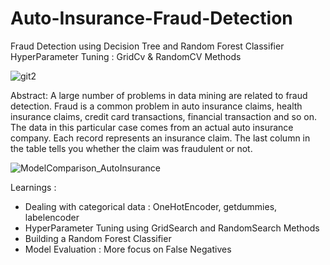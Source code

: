 # Auto-Insurance-Fraud-Detection
Fraud Detection using Decision Tree and Random Forest Classifier <br>
HyperParameter Tuning : GridCv & RandomCV Methods

![git2](https://user-images.githubusercontent.com/112804900/194781654-f7e53eb4-1abd-4a87-b386-a903e3be40a0.png)

Abstract:
A large number of problems in data mining are related to fraud detection. Fraud is a common problem in auto insurance claims, health insurance claims, credit card transactions, financial transaction and so on. The data in this particular case comes from an actual auto insurance company. Each record represents an insurance claim. The last column in the table tells you whether the claim was fraudulent or not.

![ModelComparison_AutoInsurance](https://user-images.githubusercontent.com/112804900/194783132-7ac354f8-9e3e-449b-933b-50d675ff6651.png)

Learnings : <br>
- Dealing with categorical data : OneHotEncoder, getdummies, labelencoder
- HyperParameter Tuning using GridSearch and RandomSearch Methods
- Building a Random Forest Classifier
- Model Evaluation : More focus on False Negatives
